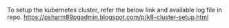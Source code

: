 To setup the kubernetes cluster, refer the below link and available log file in repo.
https://psharm89pgadmin.blogspot.com/p/k8-cluster-setup.html
